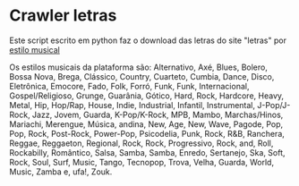 # Crawler letras
Este script escrito em python faz o download das letras do site "letras" por [estilo musical](https://www.letras.mus.br/estilos/)

Os estilos musicais da plataforma são: Alternativo, Axé, Blues, Bolero, Bossa Nova, Brega, Clássico, Country, Cuarteto, Cumbia, Dance, Disco, Eletrônica, Emocore, Fado, Folk, Forró, Funk, Funk, Internacional, Gospel/Religioso, Grunge, Guarânia, Gótico, Hard, Rock, Hardcore, Heavy, Metal, Hip, Hop/Rap, House, Indie, Industrial, Infantil, Instrumental, J-Pop/J-Rock, Jazz, Jovem, Guarda, K-Pop/K-Rock, MPB, Mambo, Marchas/Hinos, Mariachi, Merengue, Música, andina, New, Age, New, Wave, Pagode, Pop, Pop, Rock, Post-Rock, Power-Pop, Psicodelia, Punk, Rock, R&B, Ranchera, Reggae, Reggaeton, Regional, Rock, Rock, Progressivo, Rock, and, Roll, Rockabilly, Romântico, Salsa, Samba, Samba, Enredo, Sertanejo, Ska, Soft, Rock, Soul, Surf, Music, Tango, Tecnopop, Trova, Velha, Guarda, World, Music, Zamba e, ufa!, Zouk.




